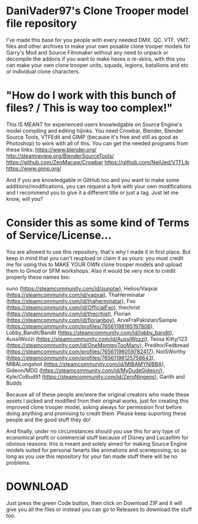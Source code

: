 # DaniVader97's Clone Trooper model file repository
I've made this base for you people with every needed DMX. QC. VTF. VMT. files and other archives to make your own posable clone trooper models for Garry's Mod and Source Filmmaker without any need to unpack or decompile the addons if you want to make hexes o re-skins, with this you can make your own clone trooper units, squads, legions, batallions and etc or individual clone characters.

# "How do I work with this bunch of files? / This is way too complex!"
This IS MEANT for experienced users knowledgable on Source Engine's model compiling and editing hijinks. You need Crowbar, Blender, Blender Source Tools, VTFEdit and GIMP (because it's free and still as good as Photoshop) to work with all of this. You can get the needed programs from these links: https://www.blender.org/ http://steamreview.org/BlenderSourceTools/ https://github.com/ZeqMacaw/Crowbar https://github.com/NeilJed/VTFLib https://www.gimp.org/

And if you are knowledgable in GitHub too and you want to make some additions/modifications, you can request a fork with your own modifications and I recommend you to give it a different title or just a tag. Just let me know, will you?

# Consider this as some kind of Terms of Service/License...
You are allowed to use this repository, that's why I made it in first place. But keep in mind that you can't reupload or claim it as yours: you must credit me for using this to MAKE YOUR OWN clone trooper models and upload them to Gmod or SFM workshops. Also it would be very nice to credit properly these names too:

suno (https://steamcommunity.com/id/sunotw), Helios/Vaqxai (https://steamcommunity.com/id/vaqxai), ThaHerminatar (https://steamcommunity.com/id/thaherminatar), Fxo (https://steamcommunity.com/id/OfficialFxo), thechrist (https://steamcommunity.com/id/thecrhist), Florian (https://steamcommunity.com/id/florianboy), ArveFraPakistan/Sample (https://steamcommunity.com/profiles/76561198185197806), Lobby_Bandit/Bandit (https://steamcommunity.com/id/lobby_bandit), AussiWozzi (https://steamcommunity.com/id/AussiWozzi), Tessa Kitty/123 (https://steamcommunity.com/id/OneMommyTooMany), Preditor/Fedbread (https://steamcommunity.com/profiles/76561198059782417), NotSWorthy (https://steamcommunity.com/profiles/76561198125758643), MIBALongshot (https://steamcommunity.com/id/MIBAMYNIBBA), Gideon/MDG (https://steamcommunity.com/id/MyDudeGideon/), Kyle/CoBud91 (https://steamcommunity.com/id/ZeroNingens), Garith and Budds 

Because all of these people are/were the original creators who made these assets I picked and modified from their original works, just for creating this improved clone trooper model, asking always for permission first before doing anything and promising to credit them. Please keep suporting these people and the good stuff they do!

And finally, under no circumstances should you use this for any type of economical profit or commercial stuff because of Disney and Lucasfilm for obvious reasons: this is meant and solely aimed for making Source Engine models suited for personal fanarts like animations and sceneposing, so as long as you use this repository for your fan made stuff there will be no problems.

# DOWNLOAD
Just press the green Code button, then click on Download ZIP and it will give you all the files or instead you can go to Releases to download the stuff too.
